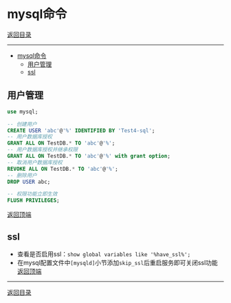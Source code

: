 # mysql命令

[返回目录](/mysql/README.md)

---

- [mysql命令](#mysql命令)
  - [用户管理](#用户管理)
  - [ssl](#ssl)

## 用户管理

```sql
use mysql;

-- 创建用户
CREATE USER 'abc'@'%' IDENTIFIED BY 'Test4-sql';
-- 用户数据库授权
GRANT ALL ON TestDB.* TO 'abc'@'%';
-- 用户数据库授权并继承权限
GRANT ALL ON TestDB.* TO 'abc'@'%' with grant option;
-- 取消用户数据库授权
REVOKE ALL ON TestDB.* TO 'abc'@'%';
-- 删除用户
DROP USER abc;

-- 权限功能立即生效
FLUSH PRIVILEGES;
```

[返回顶端](#mysql命令)

## ssl

- 查看是否启用ssl：`show global variables like '%have_ssl%';`
- 在mysql配置文件中`[mysqld]`小节添加`skip_ssl`后重启服务即可关闭ssl功能  
[返回顶端](#mysql命令)

---
[返回目录](/mysql/README.md)
